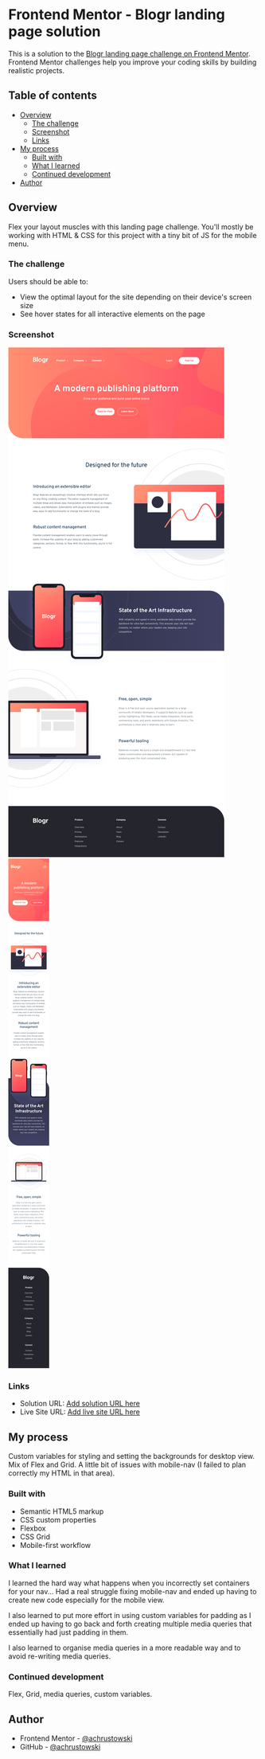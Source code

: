 # Frontend Mentor - Blogr landing page solution

This is a solution to the [Blogr landing page challenge on Frontend Mentor](https://www.frontendmentor.io/challenges/blogr-landing-page-EX2RLAApP). Frontend Mentor challenges help you improve your coding skills by building realistic projects.

## Table of contents

- [Overview](#overview)
  - [The challenge](#the-challenge)
  - [Screenshot](#screenshot)
  - [Links](#links)
- [My process](#my-process)
  - [Built with](#built-with)
  - [What I learned](#what-i-learned)
  - [Continued development](#continued-development)
- [Author](#author)

## Overview

Flex your layout muscles with this landing page challenge. You'll mostly be working with HTML & CSS for this project with a tiny bit of JS for the mobile menu.

### The challenge

Users should be able to:

- View the optimal layout for the site depending on their device's screen size
- See hover states for all interactive elements on the page

### Screenshot

![desktop-screenshot](./screnshots/desktop-screenshot.png)
![mobile-screenshot](./screnshots/mobile-screenshot.png)

### Links

- Solution URL: [Add solution URL here](https://achrustowski.github.io/blogr-landing-page-main/)
- Live Site URL: [Add live site URL here](https://achrustowski.github.io/blogr-landing-page-main/)

## My process

Custom variables for styling and setting the backgrounds for desktop view. Mix of Flex and Grid. A little bit of issues with mobile-nav (I failed to plan correctly my HTML in that area).

### Built with

- Semantic HTML5 markup
- CSS custom properties
- Flexbox
- CSS Grid
- Mobile-first workflow

### What I learned

I learned the hard way what happens when you incorrectly set containers for your nav... Had a real struggle fixing mobile-nav and ended up having to create new code especially for the mobile view.

I also learned to put more effort in using custom variables for padding as I ended up having to go back and forth creating multiple media queries that essentially had just padding in them.

I also learned to organise media queries in a more readable way and to avoid re-writing media queries.

### Continued development

Flex, Grid, media queries, custom variables.

## Author

- Frontend Mentor - [@achrustowski](https://www.frontendmentor.io/profile/achrustowski)
- GitHub - [@achrustowski](https://github.com/achrustowski)
